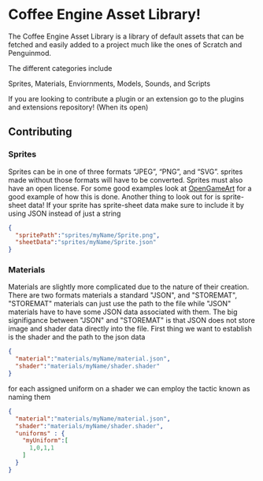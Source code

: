# Coffee Engine Asset Library!
The Coffee Engine Asset Library is a library of default assets that can be fetched and easily added to a project much like the ones of Scratch and Penguinmod.

The different categories include

Sprites,
Materials,
Enviornments,
Models,
Sounds,
and Scripts

If you are looking to contribute a plugin or an extension go to the plugins and extensions repository! (When its open)

## Contributing
### Sprites
Sprites can be in one of three formats “JPEG”, “PNG”, and “SVG”. sprites made without those formats will have to be converted. Sprites must also have an open license. For some good examples look at [OpenGameArt](https://opengameart.org/) for a good example of how this is done. Another thing to look out for is sprite-sheet data! If your sprite has sprite-sheet data make sure to include it by using JSON instead of just a string
```json
{
  "spritePath":"sprites/myName/Sprite.png",
  "sheetData":"sprites/myName/Sprite.json"
}
```

### Materials
Materials are slightly more complicated due to the nature of their creation. There are two formats materials a standard "JSON", and "STOREMAT",
"STOREMAT" materials can just use the path to the file while "JSON" materials have to have some JSON data associated with them. The big signifigance between "JSON" and "STOREMAT" is that JSON does not store image and shader data directly into the file. First thing we want to establish is the shader and the path to the json data 
```json
{
  "material":"materials/myName/material.json",
  "shader":"materials/myName/shader.shader"
}
```
for each assigned uniform on a shader we can employ the tactic known as naming them
```json
{
  "material":"materials/myName/material.json",
  "shader":"materials/myName/shader.shader",
  "uniforms" : {
    "myUniform":[
      1,0,1,1
    ]
  }
}
```
